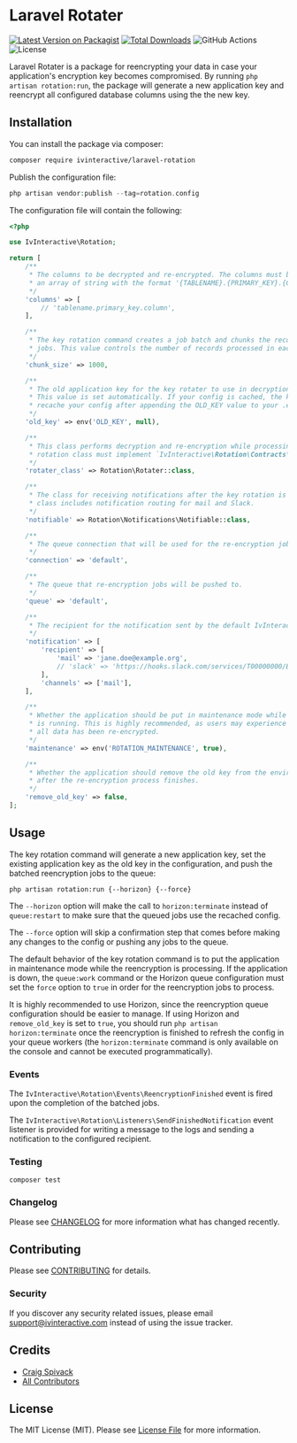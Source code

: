 # Laravel Rotater

[![Latest Version on Packagist](https://img.shields.io/packagist/v/ivinteractive/laravel-rotation.svg)](https://packagist.org/packages/ivinteractive/laravel-rotation)
[![Total Downloads](https://img.shields.io/packagist/dt/ivinteractive/laravel-rotation.svg)](https://packagist.org/packages/ivinteractive/laravel-rotation)
![GitHub Actions](https://github.com/ivinteractive/laravel-rotation/actions/workflows/tests.yml/badge.svg)
![License](https://img.shields.io/packagist/l/ivinteractive/laravel-rotation)

Laravel Rotater is a package for reencrypting your data in case your application's encryption key becomes compromised. By running `php artisan rotation:run`, the package will generate a new application key and reencrypt all configured database columns using the the new key.

## Installation

You can install the package via composer:

```bash
composer require ivinteractive/laravel-rotation
```

Publish the configuration file:

```php
php artisan vendor:publish --tag=rotation.config
```

The configuration file will contain the following:

```php
<?php

use IvInteractive\Rotation;

return [
    /**
     * The columns to be decrypted and re-encrypted. The columns must be
     * an array of string with the format '{TABLENAME}.{PRIMARY_KEY}.{COLUMN_NAME}'.
     */
    'columns' => [
        // 'tablename.primary_key.column',
    ],

    /**
     * The key rotation command creates a job batch and chunks the records into separate
     * jobs. This value controls the number of records processed in each job.
     */
    'chunk_size' => 1000,

    /**
     * The old application key for the key rotater to use in decryption of old encrypted values.
     * This value is set automatically. If your config is cached, the key rotation command will
     * recache your config after appending the OLD_KEY value to your .env file.
     */
    'old_key' => env('OLD_KEY', null),

    /**
     * This class performs decryption and re-encryption while processing records. A valid
     * rotation class must implement `IvInteractive\Rotation\Contracts\RotatesApplicationKey`.
     */
    'rotater_class' => Rotation\Rotater::class,

    /**
     * The class for receiving notifications after the key rotation is completed. The base
     * class includes notification routing for mail and Slack.
     */
    'notifiable' => Rotation\Notifications\Notifiable::class,

    /**
     * The queue connection that will be used for the re-encryption jobs.
     */
    'connection' => 'default',

    /**
     * The queue that re-encryption jobs will be pushed to.
     */
    'queue' => 'default',

    /**
     * The recipient for the notification sent by the default IvInteractive\Rotation|Rotater class.
     */
    'notification' => [
        'recipient' => [
            'mail' => 'jane.doe@example.org',
            // 'slack' => 'https://hooks.slack.com/services/T00000000/B00000000/XXXXXXXXXXXXXXXXXXXXXXXX',
        ],
        'channels' => ['mail'],
    ],

    /**
     * Whether the application should be put in maintenance mode while the re-encryption
     * is running. This is highly recommended, as users may experience errors before
     * all data has been re-encrypted.
     */
    'maintenance' => env('ROTATION_MAINTENANCE', true),

    /**
     * Whether the application should remove the old key from the environment file
     * after the re-encryption process finishes.
     */
    'remove_old_key' => false,
];
```

## Usage

The key rotation command will generate a new application key, set the existing application key as the old key in the configuration, and push the batched reencryption jobs to the queue:
```
php artisan rotation:run {--horizon} {--force}
```
The `--horizon` option will make the call to `horizon:terminate` instead of `queue:restart` to make sure that the queued jobs use the recached config.

The `--force` option will skip a confirmation step that comes before making any changes to the config or pushing any jobs to the queue.

The default behavior of the key rotation command is to put the application in maintenance mode while the reencryption is processing. If the application is down, the `queue:work` command or the Horizon queue configuration must set the `force` option to `true` in order for the reencryption jobs to process.

It is highly recommended to use Horizon, since the reencryption queue configuration should be easier to manage. If using Horizon and `remove_old_key` is set to `true`, you should run `php artisan horizon:terminate` once the reencryption is finished to refresh the config in your queue workers (the `horizon:terminate` command is only available on the console and cannot be executed programmatically).

### Events

The `IvInteractive\Rotation\Events\ReencryptionFinished` event is fired upon the completion of the batched jobs.

The `IvInteractive\Rotation\Listeners\SendFinishedNotification` event listener is provided for writing a message to the logs and sending a notification to the configured recipient.

### Testing

```
composer test
```

### Changelog

Please see [CHANGELOG](CHANGELOG.md) for more information what has changed recently.

## Contributing

Please see [CONTRIBUTING](CONTRIBUTING.md) for details.

### Security

If you discover any security related issues, please email support@ivinteractive.com instead of using the issue tracker.

## Credits

-   [Craig Spivack](https://github.com/ivinteractive)
-   [All Contributors](../../contributors)

## License

The MIT License (MIT). Please see [License File](LICENSE.md) for more information.